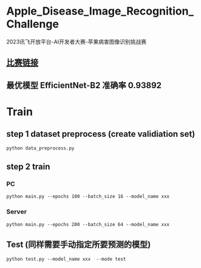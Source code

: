 # Apple_Disease_Image_Recognition_Challenge
2023讯飞开放平台-AI开发者大赛-苹果病害图像识别挑战赛

## [比赛链接](https://challenge.xfyun.cn/topic/info?type=apple-diseases)
## 最优模型 EfficientNet-B2  准确率 0.93892

# Train
## step 1  dataset  preprocess (create validiation set)
```
python data_preprocess.py
```

## step 2 train 
### PC
```
python main.py --epochs 100 --batch_size 16 --model_name xxx 
```
### Server
```
python main.py --epochs 200 --batch_size 64 --model_name xxx 
```

## Test (同样需要手动指定所要预测的模型)
```
python test.py --model_name xxx  --mode test
```
